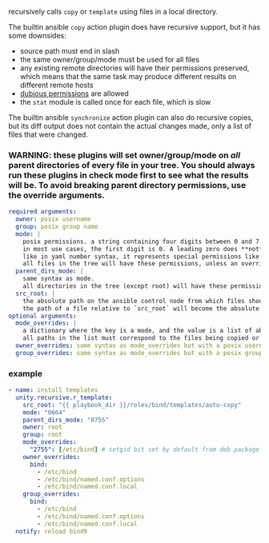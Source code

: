 recursively calls `copy` or `template` using files in a local directory.

The builtin ansible `copy` action plugin does have recursive support, but it has some downsides:

* source path must end in slash
* the same owner/group/mode must be used for all files
* any existing remote directories will have their permissions preserved, which means that the same task may produce different results on different remote hosts
* [dubious permissions](https://ansible.readthedocs.io/projects/lint/rules/risky-octal/) are allowed
* the `stat` module is called once for each file, which is slow

The builtin ansible `synchronize` action plugin can also do recursive copies, but its diff output does not contain the actual changes made, only a list of files that were changed.

### WARNING: these plugins will set owner/group/mode on *all* parent directories of every file in your tree. You should always run these plugins in check mode first to see what the results will be. To avoid breaking parent directory permissions, use the override arguments.

```yml
required arguments:
  owner: posix username
  group: posix group name
  mode: |
    posix permissions. a string containing four digits between 0 and 7.
    in most use cases, the first digit is 0. A leading zero does **not** denote an octal number
    like in yaml number syntax, it represents special permissions like setuid.
    all files in the tree will have these permissions, unless an override is specified.
  parent_dirs_mode: |
    same syntax as mode.
    all directories in the tree (except root) will have these permissions, unless an override is specified.
  src_root: |
    the absolute path on the ansible control node from which files should be copied
    the path of a file relative to `src_root` will become the absolute path on remote host
optional arguments:
  mode_overrides: |
    a dictionary where the key is a mode, and the value is a list of absolute paths on remote host
    all paths in the list must correspond to the files being copied or their parent directories.
  owner_overrides: same syntax as mode_overrides but with a posix username
  group_overrides: same syntax as mode_overrides but with a posix group name
```

### example

```yml
- name: install templates
  unity.recursive.r_template:
    src_root: "{{ playbook_dir }}/roles/bind/templates/auto-copy"
    mode: "0664"
    parent_dirs_mode: "0755"
    owner: root
    group: root
    mode_overrides:
      "2755": [/etc/bind] # setgid bit set by default from deb package
    owner_overrides:
      bind:
        - /etc/bind
        - /etc/bind/named.conf.options
        - /etc/bind/named.conf.local
    group_overrides:
      bind:
        - /etc/bind
        - /etc/bind/named.conf.options
        - /etc/bind/named.conf.local
  notify: reload bind9
```
